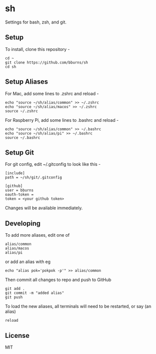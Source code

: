 # sh

Settings for bash, zsh, and git.


## Setup

To install, clone this repository -

    cd ~
    git clone https://github.com/bburns/sh
    cd sh


## Setup Aliases

For Mac, add some lines to .zshrc and reload -

    echo "source ~/sh/alias/common" >> ~/.zshrc
    echo "source ~/sh/alias/macos" >> ~/.zshrc
    source ~/.zshrc

For Raspberry Pi, add some lines to .bashrc and reload -

    echo "source ~/sh/alias/common" >> ~/.bashrc
    echo "source ~/sh/alias/pi" >> ~/.bashrc
    source ~/.bashrc


## Setup Git

For git config, edit ~/.gitconfig to look like this - 

    [include]
    path = ~/sh/git/.gitconfig

    [github]
    user = bburns
    oauth-token =
    token = <your github token>

Changes will be available immediately.


## Developing

To add more aliases, edit one of

    alias/common
    alias/macos
    alias/pi

or add an alias with eg

    echo "alias pok='pokpok -p'" >> alias/common

Then commit all changes to repo and push to GitHub

    git add .
    git commit -m "added alias"
    git push

To load the new aliases, all terminals will need to be restarted, or say (an alias)

    reload


## License

MIT
